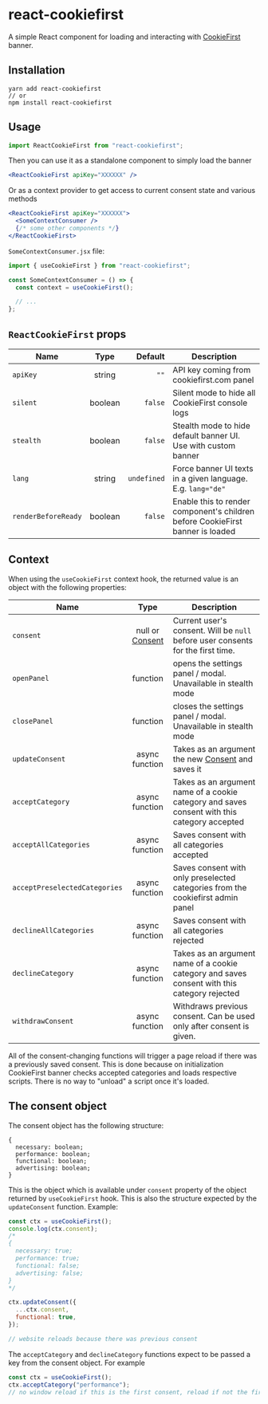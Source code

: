# react-cookiefirst

A simple React component for loading and interacting with [CookieFirst](https://cookiefirst.com) banner.

## Installation

```
yarn add react-cookiefirst
// or
npm install react-cookiefirst
```

## Usage

```js
import ReactCookieFirst from "react-cookiefirst";
```

Then you can use it as a standalone component to simply load the banner

```jsx
<ReactCookieFirst apiKey="XXXXXX" />
```

Or as a context provider to get access to current consent state and various methods

```jsx
<ReactCookieFirst apiKey="XXXXXX">
  <SomeContextConsumer />
  {/* some other components */}
</ReactCookieFirst>
```

`SomeContextConsumer.jsx` file:

```jsx
import { useCookieFirst } from "react-cookiefirst";

const SomeContextConsumer = () => {
  const context = useCookieFirst();

  // ...
};
```

## `ReactCookieFirst` props

| Name                |  Type   |     Default | Description                                                                    |
| ------------------- | :-----: | ----------: | ------------------------------------------------------------------------------ |
| `apiKey`            | string  |        `""` | API key coming from cookiefirst.com panel                                      |
| `silent`            | boolean |     `false` | Silent mode to hide all CookieFirst console logs                               |
| `stealth`           | boolean |     `false` | Stealth mode to hide default banner UI. Use with custom banner                 |
| `lang`              | string  | `undefined` | Force banner UI texts in a given language. E.g. `lang="de"`                    |
| `renderBeforeReady` | boolean |     `false` | Enable this to render component's children before CookieFirst banner is loaded |

## Context

When using the `useCookieFirst` context hook, the returned value is an object with the following properties:

| Name                          |                  Type                  | Description                                                                                  |
| ----------------------------- | :------------------------------------: | -------------------------------------------------------------------------------------------- |
| `consent`                     | null or [Consent](#the-consent-object) | Current user's consent. Will be `null` before user consents for the first time.              |
| `openPanel`                   |                function                | opens the settings panel / modal. Unavailable in stealth mode                                |
| `closePanel`                  |                function                | closes the settings panel / modal. Unavailable in stealth mode                               |
| `updateConsent`               |             async function             | Takes as an argument the new [Consent](#the-consent-object) and saves it                     |
| `acceptCategory`              |             async function             | Takes as an argument name of a cookie category and saves consent with this category accepted |
| `acceptAllCategories`         |             async function             | Saves consent with all categories accepted                                                   |
| `acceptPreselectedCategories` |             async function             | Saves consent with only preselected categories from the cookiefirst admin panel              |
| `declineAllCategories`        |             async function             | Saves consent with all categories rejected                                                   |
| `declineCategory`             |             async function             | Takes as an argument name of a cookie category and saves consent with this category rejected |
| `withdrawConsent`             |             async function             | Withdraws previous consent. Can be used only after consent is given.                         |

All of the consent-changing functions will trigger a page reload if there was a previously saved consent. This is done because on initialization CookieFirst banner checks accepted categories and loads respective scripts. There is no way to "unload" a script once it's loaded.

## The consent object

The consent object has the following structure:

```
{
  necessary: boolean;
  performance: boolean;
  functional: boolean;
  advertising: boolean;
}
```

This is the object which is available under `consent` property of the object returned by `useCookieFirst` hook. This is also the structure expected by the `updateConsent` function. Example:

```js
const ctx = useCookieFirst();
console.log(ctx.consent);
/*
{
  necessary: true;
  performance: true;
  functional: false;
  advertising: false;
}
*/

ctx.updateConsent({
  ...ctx.consent,
  functional: true,
});

// website reloads because there was previous consent
```

The `acceptCategory` and `declineCategory` functions expect to be passed a key from the consent object. For example

```js
const ctx = useCookieFirst();
ctx.acceptCategory("performance");
// no window reload if this is the first consent, reload if not the first consent
```
